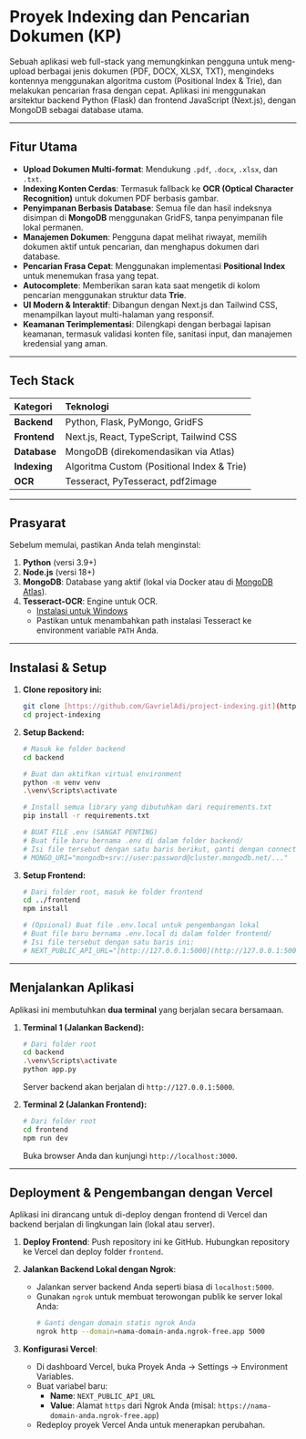 # Proyek Indexing dan Pencarian Dokumen (KP)

Sebuah aplikasi web full-stack yang memungkinkan pengguna untuk meng-upload berbagai jenis dokumen (PDF, DOCX, XLSX, TXT), mengindeks kontennya menggunakan algoritma custom (Positional Index & Trie), dan melakukan pencarian frasa dengan cepat. Aplikasi ini menggunakan arsitektur backend Python (Flask) dan frontend JavaScript (Next.js), dengan MongoDB sebagai database utama.

---

## Fitur Utama

-   **Upload Dokumen Multi-format**: Mendukung `.pdf`, `.docx`, `.xlsx`, dan `.txt`.
-   **Indexing Konten Cerdas**: Termasuk fallback ke **OCR (Optical Character Recognition)** untuk dokumen PDF berbasis gambar.
-   **Penyimpanan Berbasis Database**: Semua file dan hasil indeksnya disimpan di **MongoDB** menggunakan GridFS, tanpa penyimpanan file lokal permanen.
-   **Manajemen Dokumen**: Pengguna dapat melihat riwayat, memilih dokumen aktif untuk pencarian, dan menghapus dokumen dari database.
-   **Pencarian Frasa Cepat**: Menggunakan implementasi **Positional Index** untuk menemukan frasa yang tepat.
-   **Autocomplete**: Memberikan saran kata saat mengetik di kolom pencarian menggunakan struktur data **Trie**.
-   **UI Modern & Interaktif**: Dibangun dengan Next.js dan Tailwind CSS, menampilkan layout multi-halaman yang responsif.
-   **Keamanan Terimplementasi**: Dilengkapi dengan berbagai lapisan keamanan, termasuk validasi konten file, sanitasi input, dan manajemen kredensial yang aman.

---

## Tech Stack

| Kategori | Teknologi |
| :--- | :--- |
| **Backend** | Python, Flask, PyMongo, GridFS |
| **Frontend** | Next.js, React, TypeScript, Tailwind CSS |
| **Database** | MongoDB (direkomendasikan via Atlas) |
| **Indexing** | Algoritma Custom (Positional Index & Trie) |
| **OCR** | Tesseract, PyTesseract, pdf2image |

---

## Prasyarat

Sebelum memulai, pastikan Anda telah menginstal:
1.  **Python** (versi 3.9+)
2.  **Node.js** (versi 18+)
3.  **MongoDB**: Database yang aktif (lokal via Docker atau di [MongoDB Atlas](https://www.mongodb.com/cloud/atlas)).
4.  **Tesseract-OCR**: Engine untuk OCR.
    -   [Instalasi untuk Windows](https://github.com/UB-Mannheim/tesseract/wiki)
    -   Pastikan untuk menambahkan path instalasi Tesseract ke environment variable `PATH` Anda.

---

## Instalasi & Setup

1.  **Clone repository ini:**
    ```bash
    git clone [https://github.com/GavrielAdi/project-indexing.git](https://github.com/GavrielAdi/project-indexing.git)
    cd project-indexing
    ```

2.  **Setup Backend:**
    ```bash
    # Masuk ke folder backend
    cd backend

    # Buat dan aktifkan virtual environment
    python -m venv venv
    .\venv\Scripts\activate

    # Install semua library yang dibutuhkan dari requirements.txt
    pip install -r requirements.txt

    # BUAT FILE .env (SANGAT PENTING)
    # Buat file baru bernama .env di dalam folder backend/
    # Isi file tersebut dengan satu baris berikut, ganti dengan connection string Anda:
    # MONGO_URI="mongodb+srv://user:password@cluster.mongodb.net/..."
    ```

3.  **Setup Frontend:**
    ```bash
    # Dari folder root, masuk ke folder frontend
    cd ../frontend
    npm install
    
    # (Opsional) Buat file .env.local untuk pengembangan lokal
    # Buat file baru bernama .env.local di dalam folder frontend/
    # Isi file tersebut dengan satu baris ini:
    # NEXT_PUBLIC_API_URL="[http://127.0.0.1:5000](http://127.0.0.1:5000)"
    ```

---

## Menjalankan Aplikasi

Aplikasi ini membutuhkan **dua terminal** yang berjalan secara bersamaan.

1.  **Terminal 1 (Jalankan Backend):**
    ```bash
    # Dari folder root
    cd backend
    .\venv\Scripts\activate
    python app.py
    ```
    Server backend akan berjalan di `http://127.0.0.1:5000`.

2.  **Terminal 2 (Jalankan Frontend):**
    ```bash
    # Dari folder root
    cd frontend
    npm run dev
    ```
    Buka browser Anda dan kunjungi `http://localhost:3000`.

---

## Deployment & Pengembangan dengan Vercel

Aplikasi ini dirancang untuk di-deploy dengan frontend di Vercel dan backend berjalan di lingkungan lain (lokal atau server).

1.  **Deploy Frontend**: Push repository ini ke GitHub. Hubungkan repository ke Vercel dan deploy folder `frontend`.

2.  **Jalankan Backend Lokal dengan Ngrok**:
    -   Jalankan server backend Anda seperti biasa di `localhost:5000`.
    -   Gunakan `ngrok` untuk membuat terowongan publik ke server lokal Anda:
        ```bash
        # Ganti dengan domain statis ngrok Anda
        ngrok http --domain=nama-domain-anda.ngrok-free.app 5000
        ```

3.  **Konfigurasi Vercel**:
    -   Di dashboard Vercel, buka Proyek Anda -> Settings -> Environment Variables.
    -   Buat variabel baru:
        -   **Name**: `NEXT_PUBLIC_API_URL`
        -   **Value**: Alamat `https` dari Ngrok Anda (misal: `https://nama-domain-anda.ngrok-free.app`)
    -   Redeploy proyek Vercel Anda untuk menerapkan perubahan.

